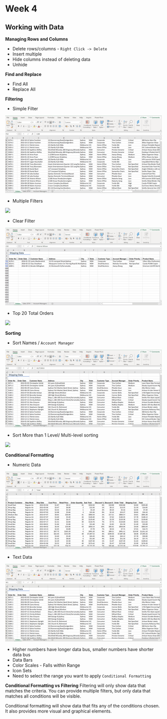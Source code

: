 # Week 4
## Working with Data

**Managing Rows and Columns**
* Delete rows/columns - `Right Click -> Delete`
* Insert multiple 
* Hide columns instead of deleting data
* Unhide

**Find and Replace**
* Find All
* Replace All

**Filtering**
* Simple Filter

![](screenshot/simple-filter.gif)

* Multiple Filters

![](screenshot/multiple-filters.gif)

* Clear Filter

![](screenshot/clear-filter.gif)

* Top 20 Total Orders

![](screenshot/top-20-filter.gif)

**Sorting**
* Sort Names / `Account Manager`

![](screenshot/sort-names.gif)

* Sort More than 1 Level/ Multi-level sorting

![](screenshot/sort-multiple-levels.gif)

**Conditional Formatting**
* Numeric Data

![](screenshot/conditional-formatting-numeric.gif)

* Text Data

![](screenshot/conditional-formatting-text-data.gif)

* Higher numbers have longer data bus, smaller numbers have shorter data bus
* Data Bars
* Color Scales - Falls within Range
* Icon Sets
* Need to select the range you want to apply `Conditional Formatting`

**Conditional Formatting vs Filtering**
Filtering will only show data that matches the criteria. You can provide multiple filters, but only data that matches all conditions will be visible.

Conditional formatting will show data that fits any of the conditions chosen. It also provides more visual and graphical elements.
